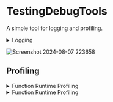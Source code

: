 # TestingDebugTools
A simple tool for logging and profiling.

<details>
<summary>Logging </summary>


### Setup
```cpp
#define TDT_DEBUG_ENABLED 1
#define TDT_PRINT_WITH_STD_COUT 1
#include "T_DEBUG_TOOLS/Logger.h"

int main()
{
  TDT_LOG("Hello World");
  return 0;
}
```

## Usage

LOG
```cpp
TDT_LOG("Message");

(HH:MM:SS) LOG: Message
```
WARN
```cpp
TDT_WARN("Message") 

filename.ext:linenumber: WARNING
  | Message
```

ERROR
```cpp
TDT_ERROR("Message")

filename.ext:linenumber: ERROR
  | Message
```

ASSERTION
```cpp
TDT_ASSERT(false, "Message")

Assertion failed: (("Message"), false), file filename.extention, line linenumber
```
</details>

![Screenshot 2024-08-07 223658](https://github.com/user-attachments/assets/64202724-e444-4628-b29f-84ce63563dc2)


## Profiling
  
<details>
<summary> Function Runtime Profiling </summary>

To profile a function call TDT_PROFILER_PROFILE_SCOPE() at the beginning of the scope. Each call to TDT_PROFILER_PROFILE_SCOPE() pushes to the Proflier Collector Stack. When the last stack data is poped the Profiler Collector will print stats sorted by total runtime.

```cpp
void Func()
{
  TDT_PROFILER_PROFILE_SCOPE();
  //Rest of Func
}
```

Output
![Screenshot 2024-08-07 225615](https://github.com/user-attachments/assets/cffff850-2d83-4c90-b2e1-9be52e5517ac)
  - Ttl: Total function runtime in ms
  - Min: Shortest function runtime in ms
  - Avg: Average function runtime in ms
  - Max: Longest function runtime
  - Cnt: Time function was called

</details>

<details>
<summary> Function Runtime Profiling </summary>

```cpp
#define TDT_DEBUG_ENABLED 1
#define TDT_PRINT_WITH_STD_COUT 1
#include "src/include/T_DEBUG_TOOLS/Logger.h"
#include "src/include/T_DEBUG_TOOLS/Profiler.h"

int callTimes = 0;

void Print()
{
  TDT_PROFILER_PROFILE_TIMEBETWEEN(std::chrono::microseconds(500), std::chrono::microseconds(10));
  TDT_LOG("Log Text");
  callTimes ++;
}

int main()
{
  std::chrono::time_point<std::chrono::high_resolution_clock> lastCallTime = std::chrono::high_resolution_clock::now();
  while(callTimes < 10)
  {
    if(std::chrono::duration_cast<std::chrono::microseconds>(std::chrono::high_resolution_clock::now() - lastCallTime) >= std::chrono::microseconds(500))
    {
      Print();
      lastCallTime = std::chrono::high_resolution_clock::now();
    }
  }


  TDT_PROFILER_PRINT_TIMEBETWEEN();
  return 0;
}
```

Output
![Screenshot 2024-08-07 225615](https://github.com/user-attachments/assets/cffff850-2d83-4c90-b2e1-9be52e5517ac)

  - CTS: Count of timebetween being too short (Lower is better)
  - CTL: Count of timebetween being too long (Lower is better)
  - COT: Count of timbetween being on time (Higher is better)
  - FST: Fastest timebetween
  - SLW: Slowest timebetwen

</details>



